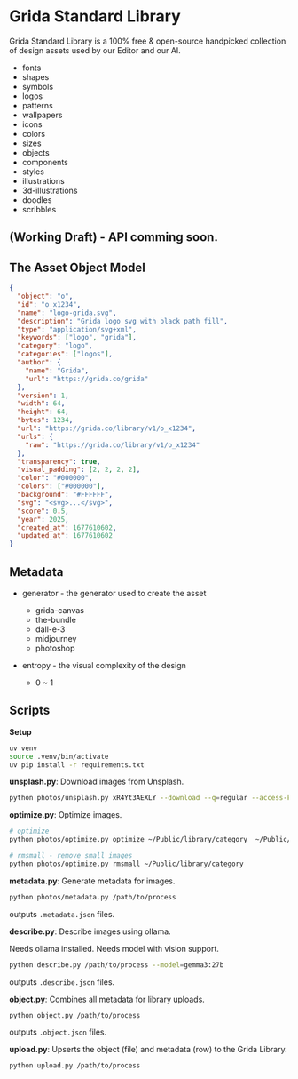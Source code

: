 # Grida Standard Library

Grida Standard Library is a 100% free & open-source handpicked collection of design assets used by our Editor and our AI.

- fonts
- shapes
- symbols
- logos
- patterns
- wallpapers
- icons
- colors
- sizes
- objects
- components
- styles
- illustrations
- 3d-illustrations
- doodles
- scribbles

## (Working Draft) - API comming soon.

## The Asset Object Model

```json
{
  "object": "o",
  "id": "o_x1234",
  "name": "logo-grida.svg",
  "description": "Grida logo svg with black path fill",
  "type": "application/svg+xml",
  "keywords": ["logo", "grida"],
  "category": "logo",
  "categories": ["logos"],
  "author": {
    "name": "Grida",
    "url": "https://grida.co/grida"
  },
  "version": 1,
  "width": 64,
  "height": 64,
  "bytes": 1234,
  "url": "https://grida.co/library/v1/o_x1234",
  "urls": {
    "raw": "https://grida.co/library/v1/o_x1234"
  },
  "transparency": true,
  "visual_padding": [2, 2, 2, 2],
  "color": "#000000",
  "colors": ["#000000"],
  "background": "#FFFFFF",
  "svg": "<svg>...</svg>",
  "score": 0.5,
  "year": 2025,
  "created_at": 1677610602,
  "updated_at": 1677610602
}
```

## Metadata

- generator - the generator used to create the asset

  - grida-canvas
  - the-bundle
  - dall-e-3
  - midjourney
  - photoshop

- entropy - the visual complexity of the design
  - 0 ~ 1

## Scripts

**Setup**

```sh
uv venv
source .venv/bin/activate
uv pip install -r requirements.txt
```

**unsplash.py**: Download images from Unsplash.

```sh
python photos/unsplash.py xR4Yt3AEXLY --download --q=regular --access-key="..." --dir=/path/to/out
```

**optimize.py**: Optimize images.

```sh
# optimize
python photos/optimize.py optimize ~/Public/library/category  ~/Public/library/category/out --max-size=3

# rmsmall - remove small images
python photos/optimize.py rmsmall ~/Public/library/category
```

**metadata.py**: Generate metadata for images.

```sh
python photos/metadata.py /path/to/process
```

outputs `.metadata.json` files.

**describe.py**: Describe images using ollama.

Needs ollama installed. Needs model with vision support.

```sh
python describe.py /path/to/process --model=gemma3:27b
```

outputs `.describe.json` files.

**object.py**: Combines all metadata for library uploads.

```sh
python object.py /path/to/process
```

outputs `.object.json` files.

**upload.py**: Upserts the object (file) and metadata (row) to the Grida Library.

```sh
python upload.py /path/to/process
```
